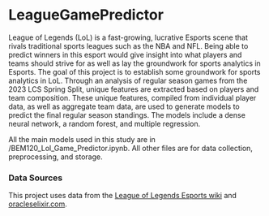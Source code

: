 ﻿# LeagueGamePredictor
League of Legends (LoL) is a fast-growing, lucrative Esports scene that rivals traditional sports leagues such as the NBA and NFL. Being able to predict winners in this esport would give insight into what players and teams should strive for as well as lay the groundwork for sports analytics in Esports. The goal of this project is to establish some groundwork for sports analytics in LoL. Through an analysis of regular season games from the 2023 LCS Spring Split, unique features are extracted based on players and team composition. These unique features, compiled from individual player data, as well as aggregate team data, are used to generate models to predict the final regular season standings. The models include a dense neural network, a random forest, and multiple regression.

All the main models used in this study are in /BEM120_Lol_Game_Predictor.ipynb.  All other files are for data collection, preprocessing, and storage.

### Data Sources
This project uses data from the [League of Legends Esports wiki](https://lol.fandom.com/wiki/League_of_Legends_Esports_Wiki)
and [oracleselixir.com](https://oracleselixir.com/).
